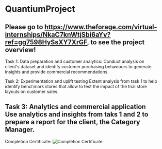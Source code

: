 
# QuantiumProject
Please go to https://www.theforage.com/virtual-internships/NkaC7knWtjSbi6aYv?ref=gg7598HySsXY7XrGF, to see the project overview!
-----------------------------------------------------------------------------------------------------------------------------------------------------------------
Task 1: Data preparation and customer analytics:
Conduct analysis on client's dataset and identify customer purchasing behaviours to generate insights and provide commercial recommendations.

Task 2: Experimentation and uplift testing
Extent analysis from task 1 to help identify benchmark stores that allow to test the impact of the trial store layouts on customer sales.

Task 3: Analytics and commercial application
Use analytics and insights from taks 1 and 2 to prepare a report for the client, the Category Manager.
-----------------------------------------------------------------------------------------------------------------------------------------------------------------
Completion Certificate:
![Completion Certificate](https://user-images.githubusercontent.com/62959983/121815002-5c075d00-ccb7-11eb-96ef-a55f77a46800.png)
